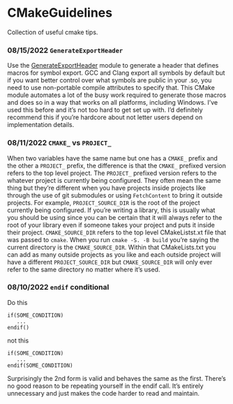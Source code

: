 # CMakeGuidelines
Collection of useful cmake tips.

### 08/15/2022 `GenerateExportHeader`
Use the [GenerateExportHeader](https://cmake.org/cmake/help/latest/module/GenerateExportHeader.html) module to generate a header that defines macros for symbol export. GCC and Clang export all symbols by default but if you want better control over what symbols are public in your .so, you need to use non-portable compile attributes to specify that. This CMake module automates a lot of the busy work required to generate those macros and does so in a way that works on all platforms, including Windows.
I’ve used this before and it’s not too hard to get set up with. I’d definitely recommend this if you’re hardcore about not letter users depend on implementation details.

### 08/11/2022 `CMAKE_` vs `PROJECT_`

When two variables have the same name but one has a `CMAKE_` prefix and the other a `PROJECT_` prefix, the difference is that the `CMAKE_` prefixed version refers to the top level project. The `PROJECT_` prefixed version refers to the whatever project is currently being configured. They often mean the same thing but they’re different when you have projects inside projects like through the use of git submodules or using `FetchContent` to bring it outside projects.
For example, `PROJECT_SOURCE_DIR` is the root of the project currently being configured. If you’re writing a library, this is usually what you should be using since you can be certain that it will always refer to the root of your library even if someone takes your project and puts it inside their project. `CMAKE_SOURCE_DIR` refers to the top level CMakeListst.xt file that was passed to `cmake`. When you run `cmake -S. -B build` you’re saying the current directory is the `CMAKE_SOURCE_DIR`. Within that CMakeLists.txt you can add as many outside projects as you like and each outside project will have a different `PROJECT_SOURCE_DIR` but `CMAKE_SOURCE_DIR` will only ever refer to the same directory no matter where it’s used.

### 08/10/2022 `endif` conditional

Do this
```
if(SOME_CONDITION)
   ...
endif()
```
not this
```
if(SOME_CONDITION)
   ...
endif(SOME_CONDITION)
```
Surprisingly the 2nd form is valid and behaves the same as the first. There’s no good reason to be repeating yourself in the endif call. It’s entirely unnecessary and just makes the code harder to read and maintain.

